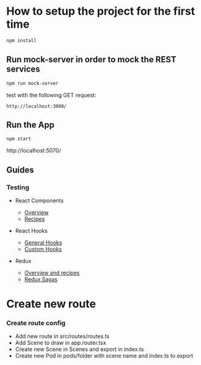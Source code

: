 # How to setup the project for the first time

```bash
npm install
```

## Run mock-server in order to mock the REST services

```bash
npm run mock-server
```

test with the following GET request:

```
http://localhost:3000/
```

## Run the App

```bash
npm start
```

http://localhost:5070/

## Guides

### Testing

- React Components

  - [Overview](https://reactjs.org/docs/testing.html)
  - [Recipes](https://reactjs.org/docs/testing-recipes.html)

- React Hooks

  - [General Hooks](https://react-hooks-testing-library.com/)
  - [Custom Hooks](https://kentcdodds.com/blog/how-to-test-custom-react-hooks)

- Redux

  - [Overview and recipes](https://redux.js.org/recipes/writing-tests)
  - [Redux Sagas](http://redux-saga-test-plan.jeremyfairbank.com/)

# Create new route

### Create route config

  - Add new route in src/routes/routes.ts
  - Add Scene to draw in app.router.tsx
  - Create new Scene in Scenes and export in index.ts
  - Create new Pod in pods/folder with scene name and index.ts to export
